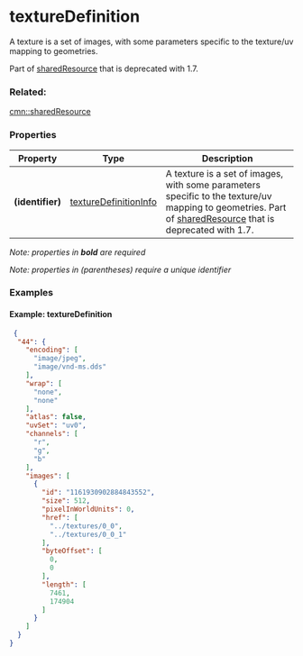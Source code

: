 # textureDefinition

A texture is a set of images, with some parameters specific to the texture/uv mapping to geometries.

Part of [sharedResource](sharedResource.cmn.md) that is deprecated with 1.7.

### Related:

[cmn::sharedResource](sharedResource.cmn.md)
### Properties

| Property | Type | Description |
| --- | --- | --- |
| **(identifier)** | [textureDefinitionInfo](textureDefinitionInfo.cmn.md) | A texture is a set of images, with some parameters specific to the texture/uv mapping to geometries.  Part of [sharedResource](sharedResource.cmn.md) that is deprecated with 1.7. |

*Note: properties in **bold** are required*

*Note: properties in (parentheses) require a unique identifier*

### Examples 

#### Example: textureDefinition 

```json
 {
  "44": {
    "encoding": [
      "image/jpeg",
      "image/vnd-ms.dds"
    ],
    "wrap": [
      "none",
      "none"
    ],
    "atlas": false,
    "uvSet": "uv0",
    "channels": [
      "r",
      "g",
      "b"
    ],
    "images": [
      {
        "id": "1161930902884843552",
        "size": 512,
        "pixelInWorldUnits": 0,
        "href": [
          "../textures/0_0",
          "../textures/0_0_1"
        ],
        "byteOffset": [
          0,
          0
        ],
        "length": [
          7461,
          174904
        ]
      }
    ]
  }
} 
```

